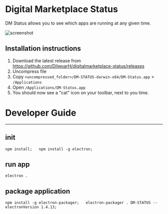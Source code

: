 # Digital Marketplace Status

DM Status allows you to see which apps are running at any given time.

![screenshot](https://i.imgur.com/RUoV9il.png)

## Installation instructions
1. Download the latest release from https://github.com/DilwoarH/digitalmarketplace-status/releases
2. Uncompress file
3. Copy ``<uncompressed_folder>/DM-STATUS-darwin-x64/DM-Status.app`` > ``/Applications``
4. Open ``/Applications/DM-Status.app``
5. You should now see a "cat" icon on your toolbar, next to you time.


# Developer Guide
----

## init

`npm install;  
npm install -g electron;
`

## run app
`electron .`

## package application
`npm install -g electron-packager;  
electron-packager . DM-STATUS --electronVersion 1.4.13;`

